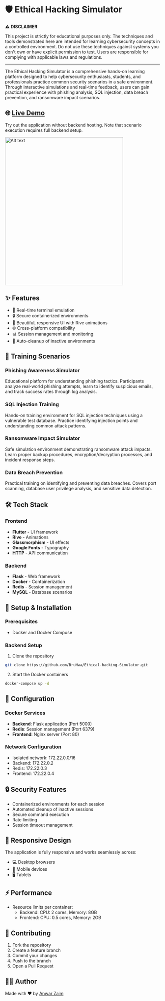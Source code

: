 # 🛡️ Ethical Hacking Simulator

⚠️ **DISCLAIMER**

This project is strictly for educational purposes only. The techniques and tools demonstrated here are intended for learning cybersecurity concepts in a controlled environment. Do not use these techniques against systems you don't own or have explicit permission to test. Users are responsible for complying with applicable laws and regulations.

---

The Ethical Hacking Simulator is a comprehensive hands-on learning platform designed to help cybersecurity enthusiasts, students, and professionals practice common security scenarios in a safe environment. Through interactive simulations and real-time feedback, users can gain practical experience with phishing analysis, SQL injection, data breach prevention, and ransomware impact scenarios.

## 🌐 [Live Demo](https://ethical-hacking-simulator.vercel.app/)
Try out the application without backend hosting. Note that scenario execution requires full backend setup.

<img src="https://i.giphy.com/media/v1.Y2lkPTc5MGI3NjExYmx0OW9kOHh2cjR0NG04Zmh1dTU2YnU3NzkxcXhsMno3bHR1anhsaCZlcD12MV9pbnRlcm5hbF9naWZfYnlfaWQmY3Q9Zw/C7Ezn29sDWkwIoMZbm/giphy.gif" width="384" height="480" alt="Alt text">

## ✨ Features

- 🎯 Real-time terminal emulation
- 🔒 Secure containerized environments
- 🎨 Beautiful, responsive UI with Rive animations
- 🌐 Cross-platform compatibility
- 📊 Session management and monitoring
- 🔄 Auto-cleanup of inactive environments

## 🎯 Training Scenarios

### Phishing Awareness Simulator
Educational platform for understanding phishing tactics. Participants analyze real-world phishing attempts, learn to identify suspicious emails, and track success rates through log analysis.

### SQL Injection Training
Hands-on training environment for SQL injection techniques using a vulnerable test database. Practice identifying injection points and understanding common attack patterns.

### Ransomware Impact Simulator
Safe simulation environment demonstrating ransomware attack impacts. Learn proper backup procedures, encryption/decryption processes, and incident response steps.

### Data Breach Prevention
Practical training on identifying and preventing data breaches. Covers port scanning, database user privilege analysis, and sensitive data detection.

## 🛠️ Tech Stack

### Frontend
- **Flutter** - UI framework
- **Rive** - Animations
- **Glassmorphism** - UI effects
- **Google Fonts** - Typography
- **HTTP** - API communication

### Backend
- **Flask** - Web framework
- **Docker** - Containerization
- **Redis** - Session management
- **MySQL** - Database scenarios

## 🚀 Setup & Installation

### Prerequisites
- Docker and Docker Compose

### Backend Setup
1. Clone the repository
```bash
git clone https://github.com/BruNwa/Ethical-hacking-Simulator.git
```

2. Start the Docker containers
```bash
docker-compose up -d
```

## 🔧 Configuration

### Docker Services
- **Backend**: Flask application (Port 5000)
- **Redis**: Session management (Port 6379)
- **Frontend**: Nginx server (Port 80)

### Network Configuration
- Isolated network: 172.22.0.0/16
- Backend: 172.22.0.2
- Redis: 172.22.0.3
- Frontend: 172.22.0.4

## 🔒 Security Features

- Containerized environments for each session
- Automated cleanup of inactive sessions
- Secure command execution
- Rate limiting
- Session timeout management

## 📱 Responsive Design

The application is fully responsive and works seamlessly across:
- 💻 Desktop browsers
- 📱 Mobile devices
- 🖥️ Tablets

## ⚡ Performance

- Resource limits per container:
  - Backend: CPU: 2 cores, Memory: 8GB
  - Frontend: CPU: 0.5 cores, Memory: 2GB

## 🤝 Contributing

1. Fork the repository
2. Create a feature branch
3. Commit your changes
4. Push to the branch
5. Open a Pull Request

## 🙋‍♂️ Author

Made with ❤️ by [Anwar Zaim](https://www.linkedin.com/in/anwar-zaim)
